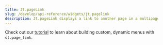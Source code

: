 ```yaml
---
title: Jt.pageLink
slug: /develop/api-reference/widgets/jt.pagelink
description: Jt.pageLink displays a link to another page in a multipage app or to an external page.
---
```


<Tip>

Check out our [tutorial](/develop/tutorials/multipage/st.page_link-nav) to learn about building custom, dynamic menus with `st.page_link`.

</Tip>

<Autofunction function="Jt.pagelink" />
